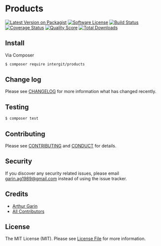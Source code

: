 # Products

[![Latest Version on Packagist][ico-version]][link-packagist]
[![Software License][ico-license]](LICENSE.md)
[![Build Status][ico-travis]][link-travis]
[![Coverage Status][ico-scrutinizer]][link-scrutinizer]
[![Quality Score][ico-code-quality]][link-code-quality]
[![Total Downloads][ico-downloads]][link-downloads]

## Install

Via Composer

``` bash
$ composer require intergit/products
```

## Change log

Please see [CHANGELOG](CHANGELOG.md) for more information what has changed recently.

## Testing

``` bash
$ composer test
```

## Contributing

Please see [CONTRIBUTING](CONTRIBUTING.md) and [CONDUCT](CONDUCT.md) for details.

## Security

If you discover any security related issues, please email garin.ag1989@gmail.com instead of using the issue tracker.

## Credits

- [Arthur Garin][link-author]
- [All Contributors][link-contributors]

## License

The MIT License (MIT). Please see [License File](LICENSE.md) for more information.

[ico-version]: https://img.shields.io/packagist/v/Intergit/Products.svg?style=flat-square
[ico-license]: https://img.shields.io/badge/license-MIT-brightgreen.svg?style=flat-square
[ico-travis]: https://img.shields.io/travis/Intergit/Products/master.svg?style=flat-square
[ico-scrutinizer]: https://img.shields.io/scrutinizer/coverage/g/Intergit/Products.svg?style=flat-square
[ico-code-quality]: https://img.shields.io/scrutinizer/g/Intergit/Products.svg?style=flat-square
[ico-downloads]: https://img.shields.io/packagist/dt/Intergit/Products.svg?style=flat-square

[link-packagist]: https://packagist.org/packages/Intergit/Products
[link-travis]: https://travis-ci.org/Intergit/Products
[link-scrutinizer]: https://scrutinizer-ci.com/g/Intergit/Products/code-structure
[link-code-quality]: https://scrutinizer-ci.com/g/Intergit/Products
[link-downloads]: https://packagist.org/packages/Intergit/Products
[link-author]: https://github.com/Interprise
[link-contributors]: ../../contributors
